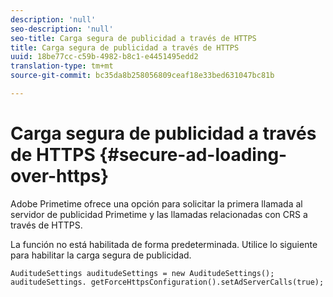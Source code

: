```yaml
---
description: 'null'
seo-description: 'null'
seo-title: Carga segura de publicidad a través de HTTPS
title: Carga segura de publicidad a través de HTTPS
uuid: 18be77cc-c59b-4982-b8c1-e4451495edd2
translation-type: tm+mt
source-git-commit: bc35da8b258056809ceaf18e33bed631047bc81b

---
```



# Carga segura de publicidad a través de HTTPS {#secure-ad-loading-over-https}

Adobe Primetime ofrece una opción para solicitar la primera llamada al servidor de publicidad Primetime y las llamadas relacionadas con CRS a través de HTTPS.

La función no está habilitada de forma predeterminada. Utilice lo siguiente para habilitar la carga segura de publicidad.

```
AuditudeSettings auditudeSettings = new AuditudeSettings(); 
auditudeSettings. getForceHttpsConfiguration().setAdServerCalls(true);
```
